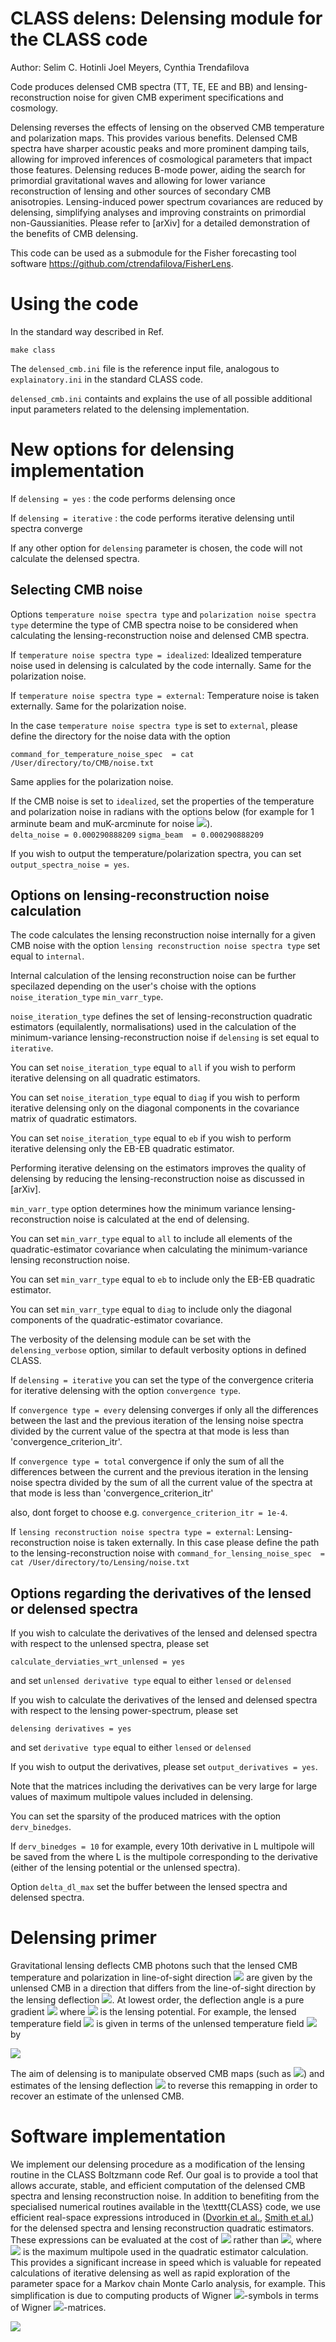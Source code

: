 CLASS delens: Delensing module for the CLASS code 
==============================================

Author: Selim C. Hotinli Joel Meyers, Cynthia Trendafilova

Code produces delensed CMB spectra (TT, TE, EE and BB) and lensing-reconstruction noise for given CMB experiment specifications and cosmology. 

Delensing reverses the effects of lensing on the observed CMB temperature and polarization maps. 
This provides various benefits. 
Delensed CMB spectra have sharper acoustic peaks and more prominent damping tails, allowing for improved inferences of cosmological parameters that impact those features.
Delensing reduces B-mode power, aiding the search for primordial gravitational waves and allowing for lower variance reconstruction of lensing and other sources of secondary CMB anisotropies.
Lensing-induced power spectrum covariances are reduced by delensing, simplifying analyses and improving constraints on primordial non-Gaussianities. 
Please refer to [arXiv] for a detailed demonstration of the benefits of CMB delensing.

This code can be used as a submodule for the Fisher forecasting tool software https://github.com/ctrendafilova/FisherLens. 



Using the code
==============================================

In the standard way described in Ref.

```
make class
```

The ```delensed_cmb.ini``` file is the reference input file, analogous to ```explainatory.ini``` in the standard CLASS code. 

```delensed_cmb.ini``` containts and explains the use of all possible additional input parameters related to the delensing implementation. 

New options for delensing implementation
==============================================

If ```delensing = yes``` : the code performs delensing once

If ```delensing = iterative``` : the code performs iterative delensing until spectra converge

If any other option for ```delensing``` parameter is chosen, the code will not calculate the delensed spectra. 

<!-- Selecting CMB noise -->
## Selecting CMB noise

Options ```temperature noise spectra type``` and ```polarization noise spectra type``` determine the type of CMB spectra noise to be considered when calculating the lensing-reconstruction noise and delensed CMB spectra.

If ```temperature noise spectra type = idealized```: Idealized temperature noise used in delensing is calculated by the code internally. Same for the polarization noise.

If ```temperature noise spectra type = external```: Temperature noise is taken externally. Same for the polarization noise.

In the case ```temperature noise spectra type``` is set to ```external```, please define the directory for the noise data with the option

```command_for_temperature_noise_spec  = cat /User/directory/to/CMB/noise.txt```

Same applies for the polarization noise.

If the CMB noise is set to ```idealized```, set the properties of the temperature and polarization noise in radians with the options below (for example for 1 arminute beam and muK-arcminute for noise <img src="http://latex.codecogs.com/svg.latex?\Delta_T" border="0"/>).  
```delta_noise = 0.000290888209```
```sigma_beam  = 0.000290888209```

If you wish to output the temperature/polarization spectra, you can set ```output_spectra_noise = yes```.

<!-- Options on lensing-reconstruction noise calculation -->
## Options on lensing-reconstruction noise calculation

The code calculates the lensing reconstruction noise internally for a given CMB noise with the option ```lensing reconstruction noise spectra type``` set equal to ```internal```.

Internal calculation of the lensing reconstruction noise can be further specilazed depending on the user's choise with the options ```noise_iteration_type``` ```min_varr_type```.

```noise_iteration_type``` defines the set of lensing-reconstruction quadratic estimators (equilalently, normalisations) used in the calculation of the minimum-variance lensing-reconstruction noise if ```delensing``` is set equal to ```iterative```.

You can set ```noise_iteration_type``` equal to ```all``` if you wish to perform iterative delensing on all quadratic estimators.

You can set ```noise_iteration_type``` equal to ```diag``` if you wish to perform iterative delensing only on the diagonal components in the covariance matrix of quadratic estimators.

You can set ```noise_iteration_type``` equal to ```eb``` if you wish to perform iterative delensing only the EB-EB quadratic estimator.

Performing iterative delensing on the estimators improves the quality of delensing by reducing the lensing-reconstruction noise as discussed in [arXiv]. 

```min_varr_type``` option determines how the minimum variance lensing-reconstruction noise is calculated at the end of delensing. 

You can set ```min_varr_type``` equal to ```all``` to include all elements of the quadratic-estimator covariance when calculating the minimum-variance lensing reconstruction noise. 

You can set ```min_varr_type``` equal to ```eb``` to include only the EB-EB quadratic estimator.

You can set ```min_varr_type``` equal to ```diag``` to include only the diagonal components of the quadratic-estimator covariance.

The verbosity of the delensing module can be set with the ```delensing_verbose``` option, similar to default verbosity options in defined CLASS.

If ```delensing = iterative``` you can set the type of the convergence criteria for iterative delensing with the option ```convergence type```.

If ```convergence type = every```  delensing converges if only all the differences between the last and the previous iteration of the lensing noise spectra divided by the current value of the spectra at that mode is less than 'convergence_criterion_itr'.

If ```convergence type = total```  convergence if only the sum of all the differences between the current and the previous iteration in the lensing noise spectra divided by the sum of all the current value of the spectra at that mode is less than 'convergence_criterion_itr'

also, dont forget to choose e.g. ```convergence_criterion_itr = 1e-4```.

If ```lensing reconstruction noise spectra type = external```: Lensing-reconstruction noise is taken externally. In this case please define the path to the lensing-reconstruction noise with ```command_for_lensing_noise_spec  = cat /User/directory/to/Lensing/noise.txt```

<!-- Options regarding the derivatives of the lensed or delensed spectra -->
## Options regarding the derivatives of the lensed or delensed spectra

If you wish to calculate the derivatives of the lensed and delensed spectra with respect to the unlensed spectra, please set

```calculate_derviaties_wrt_unlensed = yes```

and set ```unlensed derivative type``` equal to either ```lensed``` or ```delensed```


If you wish to calculate the derivatives of the lensed and delensed spectra with respect to the lensing power-spectrum, please set

```delensing derivatives = yes```

and set ```derivative type``` equal to either ```lensed``` or ```delensed```

If you wish to output the derivatives, please set ```output_derivatives = yes```.

Note that the matrices including the derivatives can be very large for large values of maximum multipole values included in delensing. 

You can set the sparsity of the produced matrices with the option ```derv_binedges```. 

If ```derv_binedges = 10``` for example, every 10th derivative in L multipole will be saved from the where L is the multipole corresponding to the derivative (either of the lensing potential or the unlensed spectra).

Option ```delta_dl_max``` set the buffer between the lensed spectra and delensed spectra.

Delensing primer
==============================================

Gravitational lensing deflects CMB photons such that the lensed CMB temperature and polarization in line-of-sight direction <img src="http://latex.codecogs.com/svg.latex?\boldsymbol{d}(\boldsymbol{n})" border="0"/> are given by the unlensed CMB in a direction that differs from the line-of-sight direction by the lensing deflection <img src="http://latex.codecogs.com/svg.latex?\boldsymbol{d}(\boldsymbol{n})" border="0"/>.
At lowest order, the deflection angle is a pure gradient <img src="http://latex.codecogs.com/svg.latex?\boldsymbol{d}(\boldsymbol{n})=\boldsymbol{\nabla}\phi(\boldsymbol{n})" border="0"/> where <img src="http://latex.codecogs.com/svg.latex?\phi" border="0"/> is the lensing potential. 
For example, the lensed temperature field <img src="http://latex.codecogs.com/svg.latex?T^{\textrm{lensed}}" border="0"/> is given in terms of the unlensed temperature field <img src="http://latex.codecogs.com/svg.latex?T^{\textrm{unlensed}}" border="0"/> by

<img src="http://latex.codecogs.com/svg.latex?T^{\textrm{lensed}}(\boldsymbol{n})=T^{\textrm{unlensed}}(\boldsymbol{n}+\boldsymbol{d}(\boldsymbol{n}))= T^{\textrm{unlensed}}(\boldsymbol{n}) + \boldsymbol{d}(\boldsymbol{n})\cdot\boldsymbol{\nabla}T^{\textrm{unlensed}}(\boldsymbol{n}) + \ldots \, ." border="0"/>

The aim of delensing is to manipulate observed CMB maps (such as <img src="http://latex.codecogs.com/svg.latex?T^{\textrm{obs}}" border="0"/>) and estimates of the lensing deflection <img src="http://latex.codecogs.com/svg.latex?\boldsymbol{d}^{\textrm{obs}}" border="0"/> to reverse this remapping in order to recover an estimate of the unlensed CMB.

Software implementation
==============================================

We implement our delensing procedure as a modification of the lensing routine in the CLASS Boltzmann code Ref. 
Our goal is to provide a tool that allows accurate, stable, and efficient computation of the delensed CMB spectra and lensing reconstruction noise.
In addition to benefiting from the specialised numerical routines available in the \texttt{CLASS} code, we use efficient real-space expressions introduced in ([Dvorkin et al.](https://arxiv.org/abs/0902.4413), [Smith et al.](https://arxiv.org/abs/1010.0048)) for the delensed spectra and lensing reconstruction quadratic estimators.
These expressions can be evaluated at the cost of <img src="http://latex.codecogs.com/svg.latex?\mathcal{O}(\ell_{\textrm{max}}^2)" border="0"/> rather than <img src="http://latex.codecogs.com/svg.latex?\mathcal{O}(\ell_{\textrm{max}}^3)" border="0"/>, where <img src="http://latex.codecogs.com/svg.latex?\ell_{\textrm{max}}" border="0"/> is the maximum multipole used in the quadratic estimator calculation.
This provides a significant increase in speed which is valuable for repeated calculations of iterative delensing as well as rapid exploration of the parameter space for a Markov chain Monte Carlo analysis, for example.
This simplification is due to computing products of Wigner <img src="http://latex.codecogs.com/svg.latex?3j" border="0"/>-symbols in terms of Wigner <img src="http://latex.codecogs.com/svg.latex?d" border="0"/>-matrices. 


<img src="http://latex.codecogs.com/svg.latex?\mathbf{d}(\boldsymbol{n})" border="0"/>
